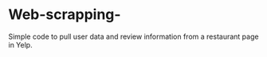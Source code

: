 # Web-scrapping-
Simple code to pull user data and review information from a restaurant page in Yelp.
